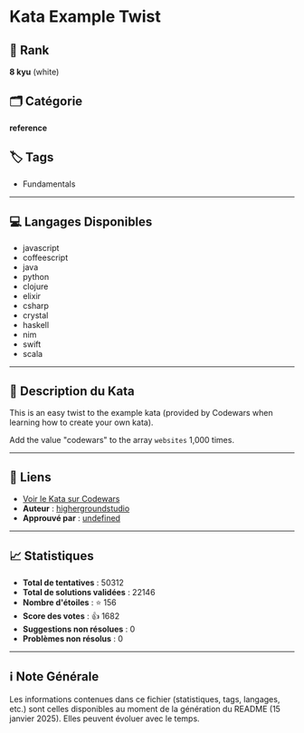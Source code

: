 # Kata Example Twist

## 🏅 Rank
**8 kyu** (white)

## 🗂️ Catégorie
**reference**

## 🏷️ Tags
- Fundamentals

---

## 💻 Langages Disponibles
- javascript
- coffeescript
- java
- python
- clojure
- elixir
- csharp
- crystal
- haskell
- nim
- swift
- scala

---

## 📜 Description du Kata

This is an easy twist to the example kata (provided by Codewars when learning how to create your own kata). 

Add the value "codewars" to the array `websites` 1,000 times.


---

## 🔗 Liens
- [Voir le Kata sur Codewars](https://www.codewars.com/kata/525c1a07bb6dda6944000031)
- **Auteur** : [highergroundstudio](https://www.codewars.com/users/highergroundstudio)
- **Approuvé par** : [undefined](undefined)

---

## 📈 Statistiques
- **Total de tentatives** : 50312
- **Total de solutions validées** : 22146
- **Nombre d'étoiles** : ⭐ 156
- **Score des votes** : 👍 1682
- **Suggestions non résolues** : 0
- **Problèmes non résolus** : 0

---

## ℹ️ Note Générale
Les informations contenues dans ce fichier (statistiques, tags, langages, etc.) sont celles disponibles au moment de la génération du README (15 janvier 2025). Elles peuvent évoluer avec le temps.
